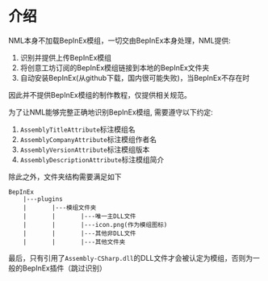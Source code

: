 # 介绍

NML本身不加载BepInEx模组，一切交由BepInEx本身处理，NML提供:
1. 识别并提供上传BepInEx模组
2. 将创意工坊订阅的BepInEx模组链接到本地的BepInEx文件夹
3. 自动安装BepInEx(从github下载，国内很可能失败)，当BepInEx不存在时

因此并不提供BepInEx模组的制作教程，仅提供相关规范。

为了让NML能够完整正确地识别BepInEx模组, 需要遵守以下约定:

1. `AssemblyTitleAttribute`标注模组名
2. `AssemblyCompanyAttribute`标注模组作者名
3. `AssemblyVersionAttribute`标注模组版本
4. `AssemblyDescriptionAttribute`标注模组简介

除此之外，文件夹结构需要满足如下

```
BepInEx
    |---plugins
    |       |---模组文件夹
    |       |       |---唯一主DLL文件
    |       |       |---icon.png(作为模组图标)
    |       |       |---其他非DLL文件
    |       |       |---其他文件夹
```

最后，只有引用了`Assembly-CSharp.dll`的DLL文件才会被认定为模组，否则为一般的BepInEx插件（跳过识别）